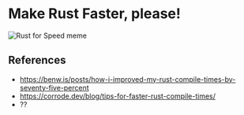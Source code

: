 # Make Rust Faster, please!
<img src="https://i.imgflip.com/86ydfp.jpg" title="Rust for Speed meme">

## References
- https://benw.is/posts/how-i-improved-my-rust-compile-times-by-seventy-five-percent
- https://corrode.dev/blog/tips-for-faster-rust-compile-times/
- ??
